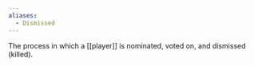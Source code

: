 ```yaml
---
aliases:
  - Dismissed
---
```

The process in which a [[player]] is nominated, voted on, and dismissed (killed).